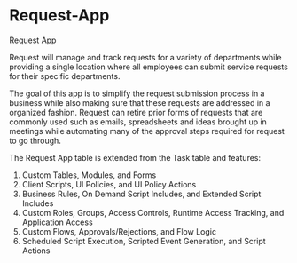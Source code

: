 # Request-App
Request App

Request will manage and track requests for a variety of departments while providing a single location where all employees can submit service requests for their specific departments.

The goal of this app is to simplify the request submission process in a business while also making sure that these requests are addressed in a organized fashion. Request can retire prior forms of requests that are commonly used such as emails, spreadsheets and ideas brought up in meetings while automating many of the approval steps required for request to go through. 

The Request App table is extended from the Task table and features:
1. Custom Tables, Modules, and Forms
2. Client Scripts, UI Policies, and UI Policy Actions
3. Business Rules, On Demand Script Includes, and Extended Script Includes
4. Custom Roles, Groups, Access Controls, Runtime Access Tracking, and Application Access
5. Custom Flows, Approvals/Rejections, and Flow Logic 
6. Scheduled Script Execution, Scripted Event Generation, and Script Actions
